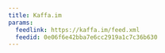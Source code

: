 ```yaml
---
title: Kaffa.im
params:
  feedlink: https://kaffa.im/feed.xml
  feedid: 0e06f6e42bba7e6cc2919a1c7c36b630
---
```

